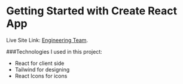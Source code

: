 # Getting Started with Create React App

Live Site Link: [Engineering Team](url).

###Technologies I used in this project:

- React for client side
- Tailwind for designing
- React Icons for icons

